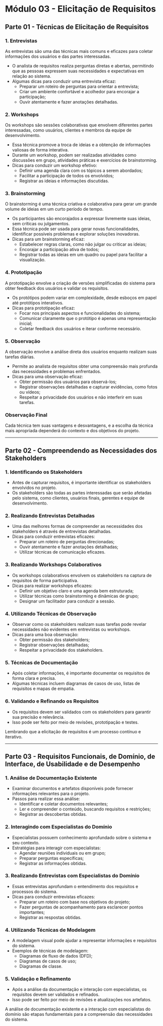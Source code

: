 # Módulo 03 - Elicitação de Requisitos

## Parte 01 - Técnicas de Elicitação de Requisitos

### 1. Entrevistas
As entrevistas são uma das técnicas mais comuns e eficazes para coletar informações dos usuários e das partes interessadas.

- O analista de requisitos realiza perguntas diretas e abertas, permitindo que as pessoas expressem suas necessidades e expectativas em relação ao sistema.
- Algumas dicas para conduzir uma entrevista eficaz:
  - Preparar um roteiro de perguntas para orientar a entrevista;
  - Criar um ambiente confortável e acolhedor para encorajar a participação;
  - Ouvir atentamente e fazer anotações detalhadas.

### 2. Workshops
Os workshops são sessões colaborativas que envolvem diferentes partes interessadas, como usuários, clientes e membros da equipe de desenvolvimento.

- Essa técnica promove a troca de ideias e a obtenção de informações valiosas de forma interativa.
- Durante um workshop, podem ser realizadas atividades como discussões em grupo, atividades práticas e exercícios de brainstorming.
- Dicas para conduzir um workshop efetivo:
  - Definir uma agenda clara com os tópicos a serem abordados;
  - Facilitar a participação de todos os envolvidos;
  - Registrar as ideias e informações discutidas.

### 3. Brainstorming
O brainstorming é uma técnica criativa e colaborativa para gerar um grande volume de ideias em um curto período de tempo.

- Os participantes são encorajados a expressar livremente suas ideias, sem críticas ou julgamentos.
- Essa técnica pode ser usada para gerar novas funcionalidades, identificar possíveis problemas e explorar soluções inovadoras.
- Dicas para um brainstorming eficaz:
  - Estabelecer regras claras, como não julgar ou criticar as ideias;
  - Encorajar a participação ativa de todos;
  - Registrar todas as ideias em um quadro ou papel para facilitar a visualização.

### 4. Prototipação
A prototipação envolve a criação de versões simplificadas do sistema para obter feedback dos usuários e validar os requisitos.

- Os protótipos podem variar em complexidade, desde esboços em papel até protótipos interativos.
- Dicas para prototipação eficaz:
  - Focar nos principais aspectos e funcionalidades do sistema;
  - Comunicar claramente que o protótipo é apenas uma representação inicial;
  - Coletar feedback dos usuários e iterar conforme necessário.

### 5. Observação
A observação envolve a análise direta dos usuários enquanto realizam suas tarefas diárias.

- Permite ao analista de requisitos obter uma compreensão mais profunda das necessidades e problemas enfrentados.
- Dicas para uma observação eficaz:
  - Obter permissão dos usuários para observá-los;
  - Registrar observações detalhadas e capturar evidências, como fotos ou vídeos;
  - Respeitar a privacidade dos usuários e não interferir em suas tarefas.

### Observação Final
Cada técnica tem suas vantagens e desvantagens, e a escolha da técnica mais apropriada dependerá do contexto e dos objetivos do projeto.

---

## Parte 02 - Compreendendo as Necessidades dos Stakeholders

### 1. Identificando os Stakeholders
- Antes de capturar requisitos, é importante identificar os stakeholders envolvidos no projeto.
- Os stakeholders são todas as partes interessadas que serão afetadas pelo sistema, como clientes, usuários finais, gerentes e equipe de desenvolvimento.

### 2. Realizando Entrevistas Detalhadas
- Uma das melhores formas de compreender as necessidades dos stakeholders é através de entrevistas detalhadas.
- Dicas para conduzir entrevistas eficazes:
  - Preparar um roteiro de perguntas direcionadas;
  - Ouvir atentamente e fazer anotações detalhadas;
  - Utilizar técnicas de comunicação eficazes.

### 3. Realizando Workshops Colaborativos
- Os workshops colaborativos envolvem os stakeholders na captura de requisitos de forma participativa.
- Dicas para realizar workshops eficazes:
  - Definir um objetivo claro e uma agenda bem estruturada;
  - Utilizar técnicas como brainstorming e dinâmicas de grupo;
  - Designar um facilitador para conduzir a sessão.

### 4. Utilizando Técnicas de Observação
- Observar como os stakeholders realizam suas tarefas pode revelar necessidades não evidentes em entrevistas ou workshops.
- Dicas para uma boa observação:
  - Obter permissão dos stakeholders;
  - Registrar observações detalhadas;
  - Respeitar a privacidade dos stakeholders.

### 5. Técnicas de Documentação
- Após coletar informações, é importante documentar os requisitos de forma clara e precisa.
- Algumas técnicas incluem diagramas de casos de uso, listas de requisitos e mapas de empatia.

### 6. Validando e Refinando os Requisitos
- Os requisitos devem ser validados com os stakeholders para garantir sua precisão e relevância.
- Isso pode ser feito por meio de revisões, prototipação e testes.

Lembrando que a elicitação de requisitos é um processo contínuo e iterativo.

---

## Parte 03 - Requisitos Funcionais, de Domínio, de Interface, de Usabilidade e de Desempenho

### 1. Análise de Documentação Existente
- Examinar documentos e artefatos disponíveis pode fornecer informações relevantes para o projeto.
- Passos para realizar essa análise:
  - Identificar e coletar documentos relevantes;
  - Ler e compreender o conteúdo, buscando requisitos e restrições;
  - Registrar as descobertas obtidas.

### 2. Interagindo com Especialistas do Domínio
- Especialistas possuem conhecimento aprofundado sobre o sistema e seu contexto.
- Estratégias para interagir com especialistas:
  - Agendar reuniões individuais ou em grupo;
  - Preparar perguntas específicas;
  - Registrar as informações obtidas.

### 3. Realizando Entrevistas com Especialistas do Domínio
- Essas entrevistas aprofundam o entendimento dos requisitos e processos do sistema.
- Dicas para conduzir entrevistas eficazes:
  - Preparar um roteiro com base nos objetivos do projeto;
  - Fazer perguntas de acompanhamento para esclarecer pontos importantes;
  - Registrar as respostas obtidas.

### 4. Utilizando Técnicas de Modelagem
- A modelagem visual pode ajudar a representar informações e requisitos do sistema.
- Exemplos de técnicas de modelagem:
  - Diagramas de fluxo de dados (DFD);
  - Diagramas de casos de uso;
  - Diagramas de classe.

### 5. Validação e Refinamento
- Após a análise da documentação e interação com especialistas, os requisitos devem ser validados e refinados.
- Isso pode ser feito por meio de revisões e atualizações nos artefatos.

A análise de documentação existente e a interação com especialistas do domínio são etapas fundamentais para a compreensão das necessidades do sistema.
